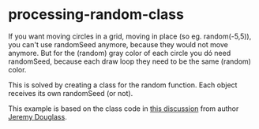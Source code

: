 # processing-random-class

If you want moving circles in a grid, moving in place (so eg. random(-5,5)), you can't use randomSeed anymore, because they would not move anymore.
But for the (random) gray color of each circle you dó need randomSeed, because each draw loop they need to be the same (random) color.

This is solved by creating a class for the random function. Each object receives its own randomSeed (or not).

This example is based on the class code in [this discussion](https://discourse.processing.org/t/cross-language-random-numbers/3474) from author [Jeremy Douglass](https://github.com/jeremydouglass). 
